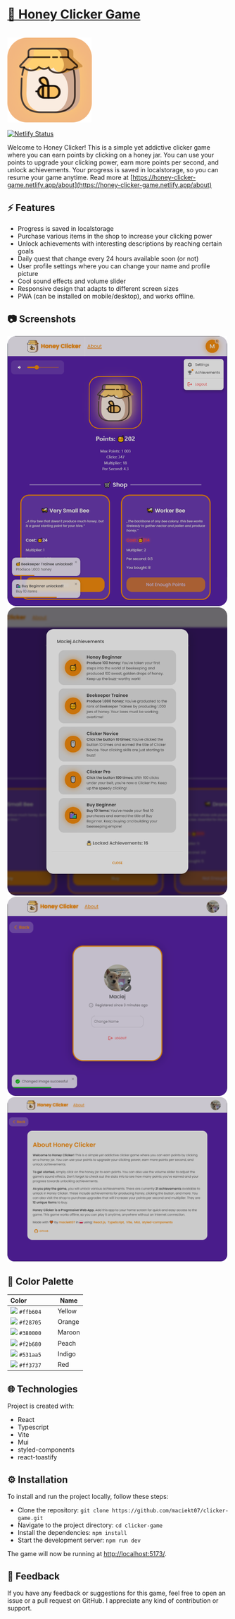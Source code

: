 # [🍯 Honey Clicker Game](https://honey-clicker-game.netlify.app/)

<br />

<img alt="logo" src="public/logo192.png" />

<br />

[![Netlify Status](https://api.netlify.com/api/v1/badges/1aee53e8-2535-4aea-aef7-1744cde81411/deploy-status)](https://app.netlify.com/sites/honey-clicker-game/deploys)

Welcome to Honey Clicker! This is a simple yet addictive clicker game where you can earn points by clicking on a honey jar. You can use your points to upgrade your clicking power, earn more points per second, and unlock achievements. Your progress is saved in localstorage, so you can resume your game anytime. Read more at [https://honey-clicker-game.netlify.app/about](https://honey-clicker-game.netlify.app/about)

## ⚡ Features

- Progress is saved in localstorage
- Purchase various items in the shop to increase your clicking power
- Unlock achievements with interesting descriptions by reaching certain goals
- Daily quest that change every 24 hours available soon (or not)
- User profile settings where you can change your name and profile picture
- Cool sound effects and volume slider
- Responsive design that adapts to different screen sizes
- PWA (can be installed on mobile/desktop), and works offline.

## 📷 Screenshots

<img alt="screenshot 1" width="500" src="public/screenshots/ss1.png" />

<img alt="screenshot 2" width="500" src="public/screenshots/ss2.png" />

<img alt="screenshot 3" width="500" src="public/screenshots/ss3.png" />

<img alt="screenshot 4" width="500" src="public/screenshots/ss4.png" />

## 🎨 Color Palette

<!-- prettier-ignore -->
| Color&nbsp;&nbsp;&nbsp;&nbsp;&nbsp;&nbsp;&nbsp;&nbsp;&nbsp;&nbsp;&nbsp;&nbsp;&nbsp;&nbsp;&nbsp; | Name |
| ---------- | ------------------------------------------------------------ |
| ![](https://via.placeholder.com/15/ffb604/ffb604?text=+) `#ffb604` | Yellow |
| ![](https://via.placeholder.com/15/f28705/f28705?text=+) `#f28705` | Orange |
| ![](https://via.placeholder.com/15/380000/380000?text=+) `#380000` | Maroon |
| ![](https://via.placeholder.com/15/f2b680/f2b680?text=+) `#f2b680` | Peach |
| ![](https://via.placeholder.com/15/531aa5/531aa5?text=+) `#531aa5` | Indigo |
| ![](https://via.placeholder.com/15/ff3737/ff3737?text=+) `#ff3737` | Red |

## 🌐 Technologies

Project is created with:

- React
- Typescript
- Vite
- Mui
- styled-components
- react-toastify

## ⚙️ Installation

To install and run the project locally, follow these steps:

- Clone the repository: `git clone https://github.com/maciekt07/clicker-game.git`
- Navigate to the project directory: `cd clicker-game`
- Install the dependencies: `npm install`
- Start the development server: `npm run dev`

The game will now be running at [http://localhost:5173/](http://localhost:5173/).

## 🧡 Feedback

If you have any feedback or suggestions for this game, feel free to open an issue or a pull request on GitHub. I appreciate any kind of contribution or support.
